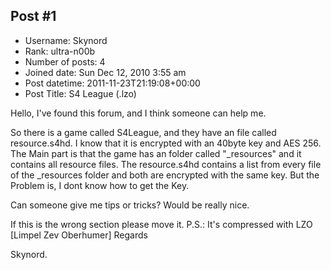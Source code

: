 ## Post #1
- Username: Skynord
- Rank: ultra-n00b
- Number of posts: 4
- Joined date: Sun Dec 12, 2010 3:55 am
- Post datetime: 2011-11-23T21:19:08+00:00
- Post Title: S4 League (.lzo)

Hello,
I've found this forum, and I think someone can help me.

So there is a game called S4League, and they have an file called
resource.s4hd. I know that it is encrypted with an 40byte key and AES 256. The Main part is that the game has an folder called "_resources" and it contains all resource files. The resource.s4hd contains a list from every file of the _resources folder and both are encrypted with the same key.
But the Problem is, I dont know how to get the Key.

Can someone give me tips or tricks?
Would be really nice.

If this is the wrong section please move it.
P.S.: It's compressed with LZO [Limpel Zev Oberhumer]
Regards

Skynord.
